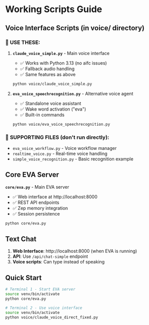 # Working Scripts Guide

## Voice Interface Scripts (in voice/ directory)

### 🎯 **USE THESE:**

1. **`claude_voice_simple.py`** - Main voice interface
   - ✅ Works with Python 3.13 (no aifc issues)
   - ✅ Fallback audio handling
   - ✅ Same features as above
   ```bash
   python voice/claude_voice_simple.py
   ```

3. **`eva_voice_speechrecognition.py`** - Alternative voice agent
   - ✅ Standalone voice assistant
   - ✅ Wake word activation ("eva")
   - ✅ Built-in commands
   ```bash
   python voice/eva_voice_speechrecognition.py
   ```

### 📁 **SUPPORTING FILES (don't run directly):**
- `eva_voice_workflow.py` - Voice workflow manager
- `realtime_voice.py` - Real-time voice handling
- `simple_voice_recognition.py` - Basic recognition example

## Core EVA Server

**`core/eva.py`** - Main EVA server
- ✅ Web interface at http://localhost:8000
- ✅ REST API endpoints
- ✅ Zep memory integration
- ✅ Session persistence
```bash
python core/eva.py
```

## Text Chat

1. **Web Interface**: http://localhost:8000 (when EVA is running)
2. **API**: Use `/api/chat-simple` endpoint
3. **Voice scripts**: Can type instead of speaking

## Quick Start

```bash
# Terminal 1 - Start EVA server
source venv/bin/activate
python core/eva.py

# Terminal 2 - Use voice interface
source venv/bin/activate
python voice/claude_voice_direct_fixed.py
```